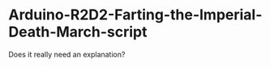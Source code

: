 Arduino-R2D2-Farting-the-Imperial-Death-March-script
====================================================

Does it really need an explanation?
